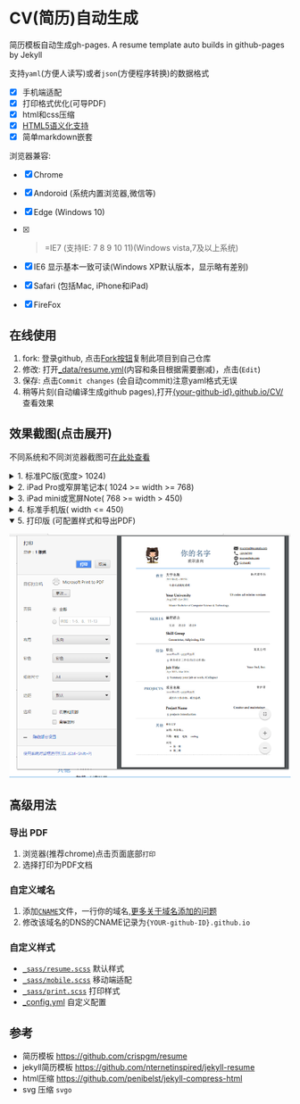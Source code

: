 # CV(简历)自动生成
简历模板自动生成gh-pages. A resume template auto builds in github-pages by Jekyll

支持`yaml`(方便人读写)或者`json`(方便程序转换)的数据格式

* [x] 手机端适配
* [x] 打印格式优化(可导PDF)
* [x] html和css压缩
* [x] [HTML5语义化支持](https://validator.w3.org/nu/?doc=https%3A%2F%2Fnewfuture.github.io%2FCV%2F&showoutline=yes)
* [x] 简单markdown嵌套

浏览器兼容:

* [x] Chrome
* [x] Andoroid (系统内置浏览器,微信等)
* [x] Edge (Windows 10)
* [x] >=IE7 (支持IE: 7 8 9 10 11)(Windows vista,7及以上系统)
* [x] IE6 显示基本一致可读(Windows XP默认版本，显示略有差别)
* [x] Safari (包括Mac, iPhone和iPad)
* [x] FireFox



## 在线使用

1. fork: 登录github, 点击[Fork按钮](https://github.com/NewFuture/CV/fork)复制此项目到自己仓库
2. 修改: 打开[_data/resume.yml](_data/resume.yml)(内容和条目根据需要删减)，点击(`Edit`)
3. 保存: 点击`Commit changes` (会自动commit)注意yaml格式无误
4. 稍等片刻(自动编译生成github pages),打开[{your-github-id}.github.io/CV/](https://newfuture.github.io/CV/) 查看效果


## 效果截图(点击展开)

不同系统和不同浏览器截图可[在此处查看](https://developer.microsoft.com/en-us/microsoft-edge/tools/screenshots/?url=https%3A%2F%2Fnewfuture.github.io%2FCV%2F)

<details>
<summary> 1. 标准PC版(宽度> 1024)</summary>

![](assets/img/pc.png)
</details>
<details>
 <summary>2. iPad Pro或窄屏笔记本( 1024 >= width >= 768)</summary>

![](assets/img/large.png)
</details>
<details>
<summary>3. iPad mini或宽屏Note( 768 >= width > 450)</summary>

![](assets/img/ipad.png)
</details>
<details>
<summary>4. 标准手机版( width <= 450)</summary>

![](assets/img/iphone.png)
</details>
<details open>
<summary>5. 打印版 (可配置样式和导出PDF)</summary>

![](assets/img/print.png)
</details>




## 高级用法

### 导出 PDF
1. 浏览器(推荐chrome)点击页面底部`打印`
2. 选择打印为PDF文档

### 自定义域名

1. 添加[`CNAME`](https://github.com/NewFuture/CV/new/gh-pages/CNAME)文件，一行你的域名,[更多关于域名添加的问题](https://help.github.com/articles/adding-or-removing-a-custom-domain-for-your-github-pages-site/)
2. 修改该域名的DNS的CNAME记录为`{YOUR-github-ID}.github.io`

### 自定义样式
* [`_sass/resume.scss`](_sass/resume.scss) 默认样式
* [`_sass/mobile.scss`](_sass/mobile.scss) 移动端适配
* [`_sass/print.scss`](_sass/print.scss) 打印样式
* [_config.yml](https://github.com/NewFuture/CV/blob/gh-pages/_config.yml#L6) 自定义配置


## 参考

* 简历模板 https://github.com/crispgm/resume
* jekyll简历模板 https://github.com/nternetinspired/jekyll-resume
* html压缩 https://github.com/penibelst/jekyll-compress-html
* svg 压缩 `svgo`
